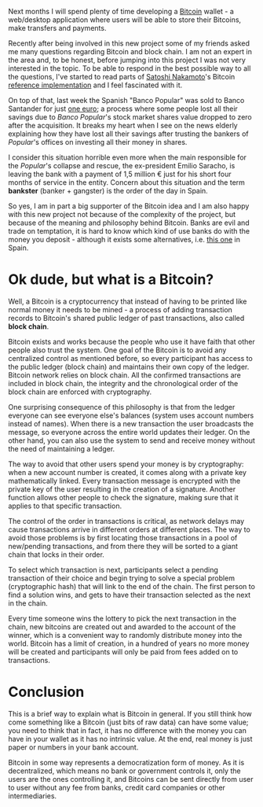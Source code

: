 Next months I will spend plenty of time developing a [Bitcoin](https://en.wikipedia.org/wiki/Bitcoin) wallet - a web/desktop application where users will be able to store their Bitcoins, make transfers and payments.

Recently after being involved in this new project some of my friends asked me many questions regarding Bitcoin and block chain. I am not an expert in the area and, to be honest, before jumping into this project I was not very interested in the topic. To be able to respond in the best possible way to all the questions, I've started to read parts of [Satoshi Nakamoto](https://en.wikipedia.org/wiki/Satoshi_Nakamoto)'s Bitcoin [reference implementation](https://bitcoin.org/en/bitcoin-paper) and I feel fascinated with it.

On top of that, last week the Spanish "Banco Popular" was sold to Banco Santander for just [one euro](https://econews.pt/2017/06/07/santander-acquires-banco-popular-for-one-euro/); a process where some people lost all their savings due to *Banco Popular*'s stock market shares value dropped to zero after the acquisition. It breaks my heart when I see on the news elderly explaining how they have lost all their savings after trusting the bankers of *Popular*'s offices on investing all their money in shares.

I consider this situation horrible even more when the main responsible for the *Popular*'s collapse and rescue, the ex-president Emilio Saracho, is leaving the bank with a payment of 1,5 million € just for his short four months of service in the entity. Concern about this situation and the term **bankster** (banker + gangster) is the order of the day in Spain.

So yes, I am in part a big supporter of the Bitcoin idea and I am also happy with this new project not because of the complexity of the project, but because of the meaning and philosophy behind Bitcoin. Banks are evil and trade on temptation, it is hard to know which kind of use banks do with the money you deposit - although it exists some alternatives, i.e. [this one](https://www.triodos.es/es/conozca-triodos-bank/que-hacemos/) in Spain.


# Ok dude, but what is a Bitcoin?

Well, a Bitcoin is a cryptocurrency that instead of having to be printed like normal money it needs to be mined - a process of adding transaction records to Bitcoin's shared public ledger of past transactions, also called **block chain**.

Bitcoin exists and works because the people who use it have faith that other people also trust the system. One goal of the Bitcoin is to avoid any centralized control as mentioned before, so every participant has access to the public ledger (block chain) and maintains their own copy of the ledger. Bitcoin network relies on block chain. All the confirmed transactions are included in block chain, the integrity and the chronological order of the block chain are enforced with cryptography.

One surprising consequence of this philosophy is that from the ledger everyone can see everyone else's balances (system uses account numbers instead of names). When there is a new transaction the user broadcasts the message, so everyone across the entire world updates their ledger. On the other hand, you can also use the system to send and receive money without the need of maintaining a ledger.

The way to avoid that other users spend your money is by cryptography: when a new account number is created, it comes along with a private key mathematically linked. Every transaction message is encrypted with the private key of the user resulting in the creation of a signature. Another function allows other people to check the signature, making sure that it applies to that specific transaction.

The control of the order in transactions is critical, as network delays may cause transactions arrive in different orders at different places. The way to avoid those problems is by first locating those transactions in a pool of new/pending transactions, and from there they will be sorted to a giant chain that locks in their order.

To select which transaction is next, participants select a pending transaction of their choice and begin trying to solve a special problem (cryptographic hash) that will link to the end of the chain. The first person to find a solution wins, and gets to have their transaction selected as the next in the chain.

Every time someone wins the lottery to pick the next transaction in the chain, new bitcoins are created out and awarded to the account of the winner, which is a convenient way to randomly distribute money into the world. Bitcoin has a limit of creation, in a hundred of years no more money will be created and participants will only be paid from fees added on to transactions.


# Conclusion

This is a brief way to explain what is Bitcoin in general. If you still think how come something like a Bitcoin (just bits of raw data) can have some value; you need to think that in fact, it has no difference with the money you can have in your wallet as it has no intrinsic value. At the end, real money is just paper or numbers in your bank account.

Bitcoin in some way represents a democratization form of money. As it is decentralized, which means no bank or government controls it, only the users are the ones controlling it, and Bitcoins can be sent directly from user to user without any fee from banks, credit card companies or other intermediaries.

